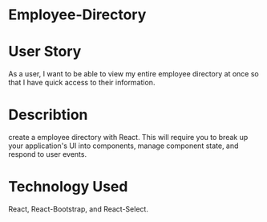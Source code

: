 # Employee-Directory

# User Story
As a user, I want to be able to view my entire employee directory at once so that I have quick access to their information.

# Describtion
create a employee directory with React. This will require you to break up your application's UI into components, manage component state, and respond to user events.

# Technology Used
 React, React-Bootstrap, and React-Select. 
